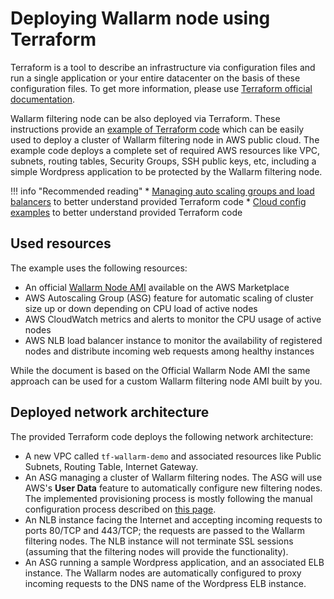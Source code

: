 # Deploying Wallarm node using Terraform

Terraform is a tool to describe an infrastructure via configuration files and run a single application or your entire datacenter on the basis of these configuration files. To get more information, please use [Terraform official documentation](https://www.terraform.io/intro/index.html).

Wallarm filtering node can be also deployed via Terraform. These instructions provide an [example of Terraform code](https://github.com/wallarm/terraform-example) which can be easily used to deploy a cluster of Wallarm filtering node in AWS public cloud. The example code deploys a complete set of required AWS resources like VPC, subnets, routing tables, Security Groups, SSH public keys, etc, including a simple Wordpress application to be protected by the Wallarm filtering node.

!!! info "Recommended reading"
    * [Managing auto scaling groups and load balancers](https://hands-on.cloud/terraform-recipe-managing-auto-scaling-groups-and-load-balancers/) to better understand provided Terraform code
    * [Cloud config examples](https://cloudinit.readthedocs.io/en/latest/topics/examples.html) to better understand provided Terraform code

## Used resources

The example uses the following resources:

* An official [Wallarm Node AMI](https://aws.amazon.com/marketplace/server/procurement?productId=34faafd7-601d-43ac-8d22-3f2d839028c5) available on the AWS Marketplace
* AWS Autoscaling Group (ASG) feature for automatic scaling of cluster size up or down depending on CPU load of active nodes
* AWS CloudWatch metrics and alerts to monitor the CPU usage of active nodes
* AWS NLB load balancer instance to monitor the availability of registered nodes and distribute incoming web requests among healthy instances

While the document is based on the Official Wallarm Node AMI the same approach can be used for a custom Wallarm filtering node AMI built by you.

## Deployed network architecture

The provided Terraform code deploys the following network architecture:

* A new VPC called `tf-wallarm-demo` and associated resources like Public Subnets, Routing Table, Internet Gateway.
* An ASG managing a cluster of Wallarm filtering nodes. The ASG will use AWS's **User Data** feature to automatically configure new filtering nodes. The implemented provisioning process is mostly following the manual configuration process described on [this page](../../../installation-ami-en.md).
* An NLB instance facing the Internet and accepting incoming requests to ports 80/TCP and 443/TCP; the requests are passed to the Wallarm filtering nodes. The NLB instance will not terminate SSL sessions (assuming that the filtering nodes will provide the functionality).
* An ASG running a sample Wordpress application, and an associated ELB instance. The Wallarm nodes are automatically configured to proxy incoming requests to the DNS name of the Wordpress ELB instance.

